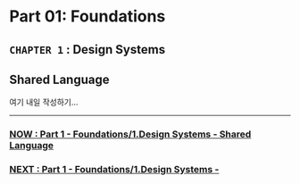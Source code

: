 # Part 01: Foundations

## `CHAPTER 1` : **Design Systems**

## **Shared Language**

여기 내일 작성하기...

---

### [NOW : Part 1 - Foundations/1.Design Systems - Shared Language ](./01-Foundations-01-DS-SharedLanguage.md)

### [NEXT : Part 1 - Foundations/1.Design Systems - ](./01-Foundations-01-DS-SharedLanguage.md)
